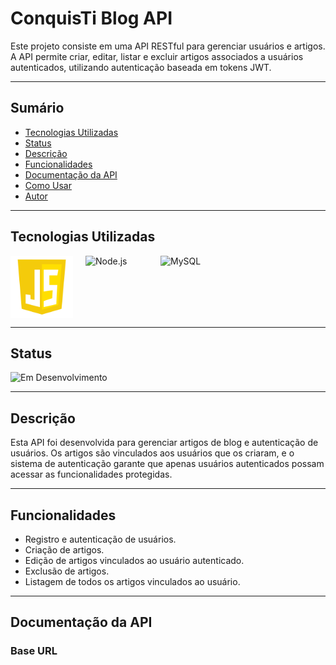 # ConquisTi Blog API

Este projeto consiste em uma API RESTful para gerenciar usuários e artigos. A API permite criar, editar, listar e excluir artigos associados a usuários autenticados, utilizando autenticação baseada em tokens JWT.

---

## Sumário

- [Tecnologias Utilizadas](#tecnologias-utilizadas)
- [Status](#status)
- [Descrição](#descrição)
- [Funcionalidades](#funcionalidades)
- [Documentação da API](#documentação-da-api)
- [Como Usar](#como-usar)
- [Autor](#autor)

---

## Tecnologias Utilizadas

<div style="display: flex; flex-direction: row;">
  <div style="margin-right: 20px; display: flex; justify-content: flex-start;">
    <img src="images/js.png" alt="JavaScript" width="100"/>
  </div>
  <div style="margin-right: 20px; display: flex; justify-content: flex-start;">
    <img src="img/node.png" alt="Node.js" width="100"/>
  </div>
  <div style="margin-right: 20px; display: flex; justify-content: flex-start;">
    <img src="img/mysql.png" alt="MySQL" width="100"/>
  </div>
</div>

---

## Status

![Em Desenvolvimento](http://img.shields.io/static/v1?label=STATUS&message=EM%20DESENVOLVIMENTO&color=RED&style=for-the-badge)

---

## Descrição

Esta API foi desenvolvida para gerenciar artigos de blog e autenticação de usuários. Os artigos são vinculados aos usuários que os criaram, e o sistema de autenticação garante que apenas usuários autenticados possam acessar as funcionalidades protegidas.

---

## Funcionalidades

- Registro e autenticação de usuários.
- Criação de artigos.
- Edição de artigos vinculados ao usuário autenticado.
- Exclusão de artigos.
- Listagem de todos os artigos vinculados ao usuário.

---

## Documentação da API

### **Base URL**
